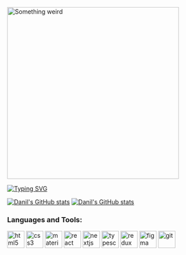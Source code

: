 <!-- gif -->
<img align="top" alt="Something weird" width="400" src="https://media.giphy.com/media/11kEuHSQAXXiGQ/giphy.gif">

<!-- Typing text -->
[![Typing SVG](https://readme-typing-svg.herokuapp.com?font=Fira+Code&duration=3000&color=1AF74B&multiline=true&width=435&lines=Hi+I'm+Danil%F0%9F%A5%9D%F0%9F%91%BB;The+Frontend+Developer%F0%9F%A6%84)](https://git.io/typing-svg)

<!-- GitHub statistics -->
[![Danil's GitHub stats](https://github-readme-stats.vercel.app/api?username=MGlower-RU&hide=stars,contribs&show_icons=true&hide_border=true&theme=dracula#gh-dark-mode-only&theme=default#gh-light-mode-only)](https://github.com/anuraghazra/github-readme-stats#gh-dark-mode-only)
[![Danil's GitHub stats](https://github-readme-stats.vercel.app/api?username=MGlower-RU&hide=stars,contribs&show_icons=true&theme=default#gh-light-mode-only)](https://github.com/anuraghazra/github-readme-stats#gh-light-mode-only)

<!-- Tools -->
<h3 align="left">Languages and Tools:</h3>
<p align="left">
  <img src="https://cdn.jsdelivr.net/gh/devicons/devicon/icons/html5/html5-original.svg" title="html" alt="html5" width="40" height="40"/>
  <img src="https://cdn.jsdelivr.net/gh/devicons/devicon/icons/css3/css3-original.svg" title="css" alt="css3" width="40" height="40"/>
  <img src="https://cdn.jsdelivr.net/gh/devicons/devicon/icons/materialui/materialui-plain.svg" title="material-ui" alt="material-ui" width="40" height="40"/>
  <img src="https://cdn.jsdelivr.net/gh/devicons/devicon/icons/react/react-original.svg" title="react" alt="react" width="40" height="40"/>
  <img src="https://cdn.jsdelivr.net/gh/devicons/devicon/icons/nextjs/nextjs-original.svg" title="nextjs" alt="nextjs" width="40" height="40"/>
  <img src="https://cdn.jsdelivr.net/gh/devicons/devicon/icons/typescript/typescript-original.svg" title="typescript" alt="typescript" width="40" height="40"/>
  <img src="https://cdn.jsdelivr.net/gh/devicons/devicon/icons/redux/redux-original.svg" title="redux" alt="redux" width="40" height="40"/>
  <img src="https://www.vectorlogo.zone/logos/figma/figma-icon.svg" title="figma" alt="figma" width="40" height="40"/>
  <img src="https://www.vectorlogo.zone/logos/git-scm/git-scm-icon.svg" title="git" alt="git" width="40" height="40"/>
</p>

